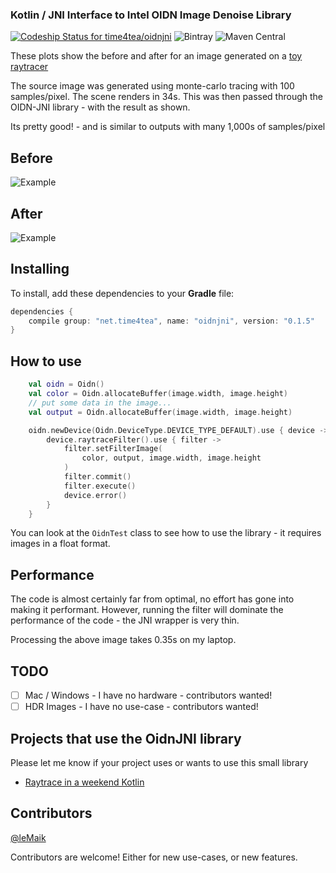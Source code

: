### Kotlin / JNI Interface to Intel OIDN Image Denoise Library

[![Codeship Status for time4tea/oidnjni](https://app.codeship.com/projects/18071270-27e7-0138-360a-1a649adba10d/status?branch=master)](https://app.codeship.com/projects/383796)
![Bintray](https://img.shields.io/bintray/v/time4tea/oss/oidnjni)
![Maven Central](https://img.shields.io/maven-central/v/net.time4tea/oidnjni)

These plots show the before and after for an image generated on a 
[toy raytracer](https://github.com/time4tea/raytrace-in-a-weekend-kotlin) 

The source image was generated using monte-carlo tracing with 100 samples/pixel. The scene renders in 34s.
This was then passed through the OIDN-JNI library - with the result as shown.

Its pretty good! - and is similar to outputs with many 1,000s of samples/pixel

## Before

![Example](oidnkt/src/test/resources/weekfinal.png)

## After

![Example](example-output/weekfinal.png)

## Installing

To install, add these dependencies to your **Gradle** file:
```groovy
dependencies {
    compile group: "net.time4tea", name: "oidnjni", version: "0.1.5"
}
```

## How to use

```kotlin
    val oidn = Oidn()
    val color = Oidn.allocateBuffer(image.width, image.height)
    // put some data in the image...
    val output = Oidn.allocateBuffer(image.width, image.height)

    oidn.newDevice(Oidn.DeviceType.DEVICE_TYPE_DEFAULT).use { device ->
        device.raytraceFilter().use { filter ->
            filter.setFilterImage(
                color, output, image.width, image.height
            )
            filter.commit()
            filter.execute()
            device.error()
        }
    }
```

You can look at the `OidnTest` class to see how to use the library - it requires images in a float format.

## Performance

The code is almost certainly far from optimal, no effort has gone into making it performant. However, running the filter
 will dominate the performance of the code - the JNI wrapper is very thin.

Processing the above image takes 0.35s on my laptop.

## TODO

- [ ] Mac / Windows - I have no hardware - contributors wanted!
- [ ] HDR Images    - I have no use-case - contributors wanted!

## Projects that use the OidnJNI library 

Please let me know if your project uses or wants to use this small library

- [Raytrace in a weekend Kotlin](https://github.com/time4tea/raytrace-in-a-weekend-kotlin)

## Contributors

[@leMaik](https://github.com/leMaik)

Contributors are welcome! Either for new use-cases, or new features.

